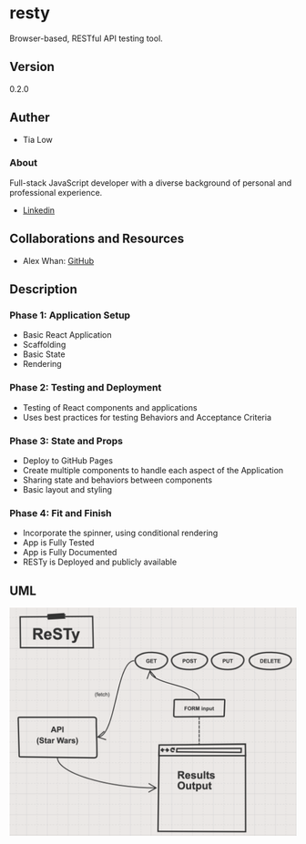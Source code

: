 # resty
Browser-based, RESTful API testing tool.

## Version
0.2.0

## Auther
- Tia Low

### About
Full-stack JavaScript developer with a diverse background of personal and professional experience.
- [Linkedin](https://www.linkedin.com/in/tia-low/)

## Collaborations and Resources
- Alex Whan: [GitHub](https://github.com/alex-whan)

## Description
### **Phase 1: Application Setup**
- Basic React Application
- Scaffolding
- Basic State
- Rendering

### **Phase 2: Testing and Deployment**
- Testing of React components and applications
- Uses best practices for testing Behaviors and Acceptance Criteria

### **Phase 3: State and Props**
- Deploy to GitHub Pages
- Create multiple components to handle each aspect of the Application
- Sharing state and behaviors between components
- Basic layout and styling

### **Phase 4: Fit and Finish**
- Incorporate the spinner, using conditional rendering
- App is Fully Tested
- App is Fully Documented
- RESTy is Deployed and publicly available

## UML
![UML](resty-UML.png)
